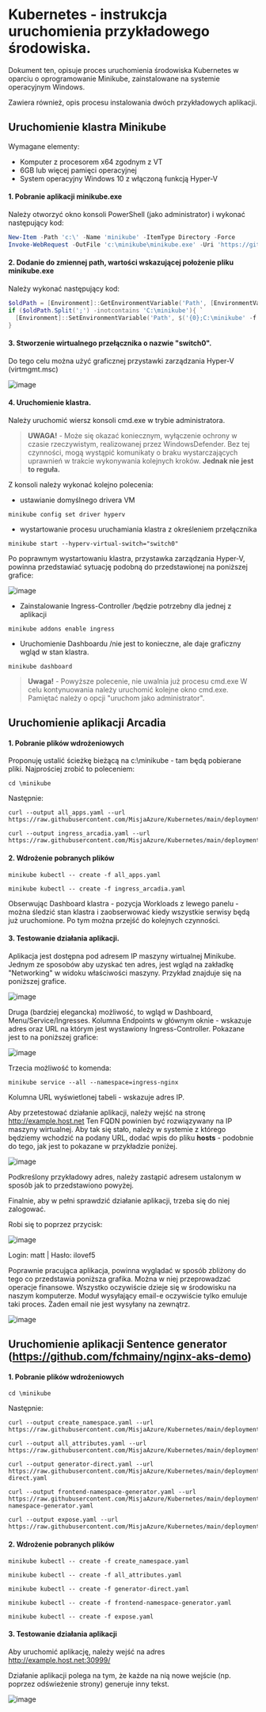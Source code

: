 # Kubernetes - instrukcja uruchomienia przykładowego środowiska.
Dokument ten, opisuje proces uruchomienia środowiska Kubernetes w oparciu o oprogramowanie Minikube, zainstalowane na systemie operacyjnym Windows.

Zawiera również, opis procesu instalowania dwóch przykładowych aplikacji.

## Uruchomienie klastra Minikube

Wymagane elementy:
- Komputer z procesorem x64 zgodnym z VT
- 6GB lub więcej pamięci operacyjnej
- System operacyjny Windows 10 z włączoną funkcją Hyper-V


#### 1. Pobranie aplikacji minikube.exe
Należy otworzyć okno konsoli PowerShell (jako administrator) i wykonać następujący kod:

```powershell
New-Item -Path 'c:\' -Name 'minikube' -ItemType Directory -Force
Invoke-WebRequest -OutFile 'c:\minikube\minikube.exe' -Uri 'https://github.com/kubernetes/minikube/releases/latest/download/minikube-windows-amd64.exe' -UseBasicParsing
```
#### 2. Dodanie do zmiennej path, wartości wskazującej położenie pliku minikube.exe
Należy wykonać następujący kod:
```powershell
$oldPath = [Environment]::GetEnvironmentVariable('Path', [EnvironmentVariableTarget]::Machine)
if ($oldPath.Split(';') -inotcontains 'C:\minikube'){ `
  [Environment]::SetEnvironmentVariable('Path', $('{0};C:\minikube' -f $oldPath), [EnvironmentVariableTarget]::Machine) `
}

```

#### 3. Stworzenie wirtualnego przełącznika o nazwie "switch0".
Do tego celu można użyć graficznej przystawki zarządzania Hyper-V (virtmgmt.msc)

![image](/media/hv.png)


#### 4. Uruchomienie klastra.
Należy uruchomić wiersz konsoli cmd.exe w trybie administratora.
> **UWAGA!** - Może się okazać koniecznym, wyłączenie ochrony w czasie rzeczywistym, realizowanej przez WindowsDefender. Bez tej czynności, mogą wystąpić komunikaty o braku wystarczających uprawnień w trakcie wykonywania kolejnych kroków. **Jednak nie jest to reguła.**


Z konsoli należy wykonać kolejno polecenia:

- ustawianie domyślnego drivera VM
```
minikube config set driver hyperv
```

- wystartowanie procesu uruchamiania klastra z określeniem przełącznika
```
minikube start --hyperv-virtual-switch="switch0"
```
Po poprawnym wystartowaniu klastra, przystawka zarządzania Hyper-V, powinna przedstawiać sytuację podobną do przedstawionej na poniższej grafice:

![image](/media/hv2.png)


- Zainstalowanie Ingress-Controller /będzie potrzebny dla jednej z aplikacji
```
minikube addons enable ingress
```

- Uruchomienie Dashboardu /nie jest to konieczne, ale daje graficzny wgląd w stan klastra.
```
minikube dashboard
```
> **Uwaga!** - Powyższe polecenie, nie uwalnia już procesu cmd.exe  W celu kontynuowania należy uruchomić kolejne okno cmd.exe. Pamiętać należy o opcji "uruchom jako administrator".


## Uruchomienie aplikacji Arcadia

#### 1. Pobranie plików wdrożeniowych

Proponuję ustalić ścieżkę bieżącą na c:\minikube  - tam będą pobierane pliki. 
Najprościej zrobić to poleceniem:
```
cd \minikube
```
Następnie:

```
curl --output all_apps.yaml --url https://raw.githubusercontent.com/MisjaAzure/Kubernetes/main/deployments/arcadia/all_apps.yaml
```

```
curl --output ingress_arcadia.yaml --url https://raw.githubusercontent.com/MisjaAzure/Kubernetes/main/deployments/arcadia/ingress_arcadia.yaml
```


#### 2. Wdrożenie pobranych plików

```
minikube kubectl -- create -f all_apps.yaml
```

```
minikube kubectl -- create -f ingress_arcadia.yaml
```

Obserwując Dashboard klastra - pozycja Workloads z lewego panelu - można śledzić stan klastra i zaobserwować kiedy wszystkie serwisy będą już uruchomione. Po tym można przejść do kolejnych czynności.


#### 3. Testowanie działania aplikacji.


Aplikacja jest dostępna pod adresem IP maszyny wirtualnej Minikube. Jednym ze sposobów aby uzyskać ten adres, jest wgląd na zakładkę "Networking" w widoku właściwości maszyny. Przykład znajduje się na poniższej grafice.

![image](/media/hv4.png)


Druga (bardziej elegancka) możliwość, to wgląd w Dashboard, Menu/Service/Ingresses.  Kolumna Endpoints w głównym oknie - wskazuje adres oraz URL na którym jest wystawiony Ingress-Controller.  Pokazane jest to na poniższej grafice:


![image](/media/hv6.png)


Trzecia możliwość to komenda:

```
minikube service --all --namespace=ingress-nginx
```

Kolumna URL wyświetlonej tabeli - wskazuje adres IP.


Aby przetestować działanie aplikacji, należy wejść na stronę http://example.host.net  Ten FQDN powinien być rozwiązywany na IP maszyny wirtualnej. Aby tak się stało, należy w systemie z którego będziemy wchodzić na podany URL, dodać wpis do pliku **hosts** - podobnie do tego, jak jest to pokazane w przykładzie poniżej.

![image](/media/hv3.png)

Podkreślony przykładowy adres, należy zastąpić adresem ustalonym w sposób jak to przedstawiono powyżej.

Finalnie, aby w pełni sprawdzić działanie aplikacji, trzeba się do niej zalogować.

Robi się to poprzez  przycisk:

![image](/media/hv5.png)

Login: matt | Hasło: ilovef5

Poprawnie pracująca aplikacja, powinna wyglądać w sposób zbliżony do tego co przedstawia poniższa grafika.
Można w niej przeprowadzać operacje finansowe.  Wszystko oczywiście dzieje się w środowisku na naszym komputerze. Moduł wysyłający email-e  oczywiście tylko emuluje taki proces. Żaden email nie jest wysyłany na zewnątrz.

![image](/media/hv7.png)

## Uruchomienie aplikacji Sentence generator  (https://github.com/fchmainy/nginx-aks-demo)

#### 1. Pobranie plików wdrożeniowych


```
cd \minikube
```

Następnie:

```
curl --output create_namespace.yaml --url https://raw.githubusercontent.com/MisjaAzure/Kubernetes/main/deployments/generator/create_namespace.yaml
```

```
curl --output all_attributes.yaml --url https://raw.githubusercontent.com/MisjaAzure/Kubernetes/main/deployments/generator/all_attributes.yaml
```

```
curl --output generator-direct.yaml --url https://raw.githubusercontent.com/MisjaAzure/Kubernetes/main/deployments/generator/generator-direct.yaml
```

```
curl --output frontend-namespace-generator.yaml --url https://raw.githubusercontent.com/MisjaAzure/Kubernetes/main/deployments/generator/frontend-namespace-generator.yaml
```

```
curl --output expose.yaml --url https://raw.githubusercontent.com/MisjaAzure/Kubernetes/main/deployments/generator/expose.yaml
```




#### 2. Wdrożenie pobranych plików

```
minikube kubectl -- create -f create_namespace.yaml
```
```
minikube kubectl -- create -f all_attributes.yaml
```
```
minikube kubectl -- create -f generator-direct.yaml
```
```
minikube kubectl -- create -f frontend-namespace-generator.yaml
```
```
minikube kubectl -- create -f expose.yaml
```


#### 3. Testowanie działania aplikacji 


Aby uruchomić aplikację, należy wejść na adres http://example.host.net:30999/

Działanie aplikacji polega na tym, że każde na nią nowe wejście (np. poprzez odświeżenie strony) generuje inny tekst.

![image](/media/hv8.png)